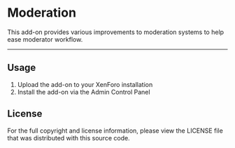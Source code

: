 Moderation
==========
This add-on provides various improvements to moderation systems to help ease
moderator workflow.

---------------------------------------------------------------------------------

Usage
-----
1. Upload the add-on to your XenForo installation
2. Install the add-on via the Admin Control Panel

License
-------
For the full copyright and license information, please view the LICENSE file
that was distributed with this source code.
